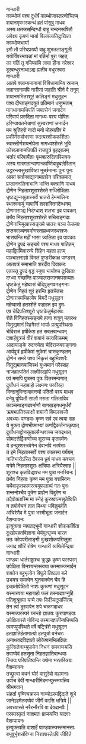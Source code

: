 गान्धारी  
काम्भोजं पश्य दुर्धर्षं काम्भोजास्तरणोचितम्  
शयानमृषभस्कन्धं हतं पांसुषु माधव  
अस्य क्षतजसन्दिग्धौ बाहू चन्दनरूषितौ  
अवेक्ष्य कृपणं भार्या विलपत्यतिदुःखिता  
काम्भोजभार्या  
इमौ तौ परिघप्रख्यौ बाहू शुभतलाङ्गुली  
ययोर्विवरमापन्नां मां रतिर्मा पुरा जहत्  
कां गतिं तु गमिष्यामि त्वया हीना नरेश्वर  
दूरबन्धुरनाथाऽद्य ह्यतीव मधुरस्वरा  
गान्धारी  
आतपे क्लाम्यमानानां विविधानामिव स्रजाम्  
क्लान्तानामपि नारीणां जहाति श्रीर्न वै तनुम्  
शयानमभितश्शूरं कलिङ्गं मधुसूदन  
पश्य दीप्ताङ्गदयुतं प्रतिमानं धनुष्मताम्  
मागधानामधिपतिं जयत्सेनं जनार्दन  
परिवार्य प्ररुदिता मागध्यः पश्य योषितः  
हरिण्यायतनेत्राणां सुस्वराणां जनार्दन  
मम श्रुतिहरो नादो मनो मोहयतीव मे  
प्रकीर्णसर्वाभरणा रुदत्यश्शोककर्शिताः  
स्वास्तीर्णशयनोपेता मागध्यश्शेरते भुवि  
कोसलानामधिपतिं राजपुत्रं बृहद्बलम्  
भर्तारं परिवार्यैताः पृथक्प्ररुदितास्स्त्रियः  
अस्य गात्रगतान्बाणान्कार्ष्णिबाहुबलेरितान्  
उद्धरन्त्यसुखाविष्टा मूर्च्छमानाः पुनः पुनः  
आसां सर्वानवद्यानामातपेन परिक्लमात्  
प्रम्लाननलिनाभानि भान्ति वक्त्राणि माधव  
द्रोणेन निहताश्शूराश्शेरते रुधिरोक्षिताः  
धृष्टद्युम्नसुतास्सर्वे भ्रातरो हेममालिनः  
रथाश्ववायुं चापार्चिं शरशक्तिगदेन्धनम्  
द्रोणमासाद्य निर्दग्धाश् शलभा इव पावकम्  
तथैव निहताश्शूराश्शेरते रुचिराङ्गदाः  
द्रोणेनाभिमुखास्सङ्ख्ये भ्रातरः पञ्च केकयाः  
तप्तकाञ्चनवर्माणस्ताम्रध्वजरथस्रजः  
भासयन्ति महीं भासा ज्वलिता इव पावकाः  
द्रोणेन द्रुपदं सङ्ख्ये पश्य माधव पातितम्  
महाद्विपमिवारण्ये सिंहेन महता हतम्  
पाञ्चालराज्ञो विमलं पुण्डरीकाक्ष पाण्डरम्  
आतपत्रं समाभाति शरदीव दिवाकरः  
एतास्तु द्रुपदं वृद्धं स्नुषा भार्याश्च दुःखिताः  
दग्ध्वा गच्छन्ति पाञ्चालराजानमपसव्यतः  
धृष्टकेतुं महेष्वासं चेदिपुङ्गवमङ्गनाः  
द्रोणेन निहतं शूरं हरन्ति हृतचेतसः  
द्रोणास्त्रमभिहत्यैष विमर्दे मधुसूदन  
महेष्वासो हतश्शेते वज्राहत इव द्रुमः  
एष चेदिपतिश्शूरो धृष्टकेतुर्महारथः  
शेते विनिहतस्सङ्ख्ये हत्वा शत्रून् महारथः  
वितुद्यमानं विहगैस्तं भार्याः प्रत्युपस्थिताः  
चेदिराजं हृषीकेश हतं सबलबान्धवम्  
दशार्हपुत्रजं वीरं शयानं सत्यविक्रमम्  
आदायाङ्के रुदन्त्येता चेदिराजवराङ्गनाः  
आर्यपुत्रं हृषीकेशं सुकेशं चारुकुण्डलम्  
द्रोणेन समरे पश्य निकृत्तं बहुभिश्शरैः  
वितुद्यमानमाजिस्थं युध्यमानं परैस्सह  
नाजहात्पतितं लक्ष्मीरद्यापि मधुसूदन  
एवं ममापि पुत्रस्य पुत्रः पितरमन्वगात्  
दुर्योधनं महाबाहो लक्ष्मणः परवीरहा  
विन्दानुविन्दावावन्त्यौ पतितौ पश्य माधव  
वनेषु पुष्पितौ सालौ मरुता गलिताविव  
काञ्चनाङ्गदवर्माणौ बाणखड्गधनुर्धरौ  
ऋषभप्रतिरूपाक्षौ शयानौ विमलस्रजौ  
अवध्याः पाण्डवाः कृष्ण सर्व एव त्वया सह  
ये मुक्ता द्रोणभीष्माभ्यां कर्णाद्वैकर्तनात्कृपात्  
दुर्योधनाद्द्रोणसुतात्सैन्धवाच्च जयद्रथात्  
सोमदत्तेर्द्विकर्णाच्च शूराच्च कृतवर्मणः  
ये हन्युश्शस्त्रवेगेन देवानपि नरर्षभाः  
त इमे निहतास्सर्वे पश्य कालस्य पर्ययम्  
नातिभारोऽस्ति दैवस्य ध्रुवं माधव कश्चन  
यत्रेमे निहताश्शूराः क्षत्रियाः क्षत्रियैस्सह ||  
शूराश्च कृतविद्याश्च मम पुत्रा मनस्विनः |  
तथैव निहताः कृष्ण मम पुत्रा यशस्विनः  
यथैवाकृतकामस्त्वमुपप्लाव्यं गतः पुनः  
शन्तनोश्चैव पुत्रेण प्राज्ञेन विदुरेण च  
तदैवोक्तास्मि मा स्नेहं कुरुष्वात्मसुतेष्विति  
न तयोर्वचनं तात मिथ्या भवितुमर्हति  
अचिरेणैव मे पुत्रा भस्मीभूता जनार्दन  
वैशम्पायनः  
इत्युक्त्वा न्यपतद्भूमौ गान्धारी शोककर्शिता  
दुःखोपहतविज्ञाना धैर्यमुत्सृज्य भारत  
ततः कोपपरीताङ्गी दुःखशोकपरिप्लुता  
जगाद शौरिं रोषेण गान्धारी व्यथितेन्द्रिया  
गान्धारी  
पाण्डवा धार्तराष्ट्राश्च क्रुद्धाः कृष्ण परस्परम्  
उपेक्षिता विनश्यन्तस्त्वया कस्माज्जनार्दन  
शक्तेन बहुभृत्येन विपुले तिष्ठता बले  
उभयत्र समत्वेन श्रुतवाक्येन चैव हि  
इच्छतोपेक्षितो नाशः कुरूणां मधुसूदन  
यस्मात्त्वया महाबाहो फलं तस्मादवाप्नुहि  
पतिशुश्रूषया यन्मे तपः किञ्चिदुपार्जितम्  
तेन त्वां दुरवापेन शपे चक्रगदाधर  
यस्मात्परस्परं घ्नन्तो ज्ञातयः कुरुपाण्डवाः  
उपेक्षितास्ते गोविन्द तस्माज्ज्ञातीन्वधिष्यसि  
त्वमप्युपस्थिते वर्षे षट्त्रिंशे मधुसूदन  
हतज्ञातिर्हतामात्यो हतपुत्रो वनेचरः  
अनाथवदविज्ञातो लोकेष्वनभिलक्षितः  
कुत्सितेनाभ्युपायेन निधनं समवाप्स्यसि  
तवाप्येवं हतसुता निहतज्ञातिबान्धवाः  
स्त्रियः परिपतिष्यन्ति यथेमा भरतस्त्रियः  
वैशम्पायनः  
तच्छ्रुत्वा वचनं घोरं वासुदेवो महामनाः  
उवाच देवीं गान्धारीमिदमभ्युत्स्मयन्निव  
श्रीभगवान्  
संहर्ता वृष्णिचक्रस्य नान्योऽस्मद्विद्यते शुभे  
जानेऽहमेतदप्येवं जीर्णे वदसि क्षत्रिये ||  
अवध्यास्ते नरैरन्यैरपि वा देवदानवैः |  
परस्परकृतं नाशमतः प्राप्स्यन्ति यादवाः  
वैशम्पायनः  
इत्युक्तवति दाशार्हे पाण्डवास्त्रस्तमानसाः  
बभूवुर्भृशसंविग्ना निराशास्तेऽपि जीविते  
